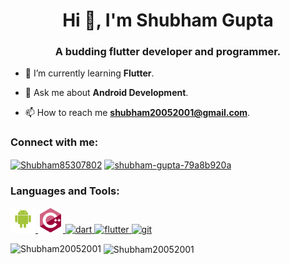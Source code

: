 <h1 align="center">Hi 👋, I'm Shubham Gupta</h1>
<h3 align="center">A budding flutter developer and programmer.</h3>

<!-- <p align="left"> <a href="https://twitter.com/ughpalak" target="blank"><img src="https://img.shields.io/twitter/follow/ughpalak?logo=twitter&style=for-the-badge" alt="ughpalak" /></a> </p> -->

- 🌱 I’m currently learning **Flutter**.

- 💬 Ask me about **Android Development**.

- 📫 How to reach me **shubham20052001@gmail.com**.

<h3 align="left">Connect with me:</h3>
<p align="left">
<a href="https://twitter.com/Shubham85307802" target="blank"><img align="center" src="https://raw.githubusercontent.com/rahuldkjain/github-profile-readme-generator/master/src/images/icons/Social/twitter.svg" alt="Shubham85307802" height="30" width="40" /></a>
<a href="https://www.linkedin.com/in/shubham-gupta-79a8b920a/" target="blank"><img align="center" src="https://raw.githubusercontent.com/rahuldkjain/github-profile-readme-generator/master/src/images/icons/Social/linked-in-alt.svg" alt="shubham-gupta-79a8b920a" height="30" width="40" /></a>
<!-- <a href="https://instagram.com/ughpalak" target="blank"><img align="center" src="https://raw.githubusercontent.com/rahuldkjain/github-profile-readme-generator/master/src/images/icons/Social/instagram.svg" alt="ughpalak" height="30" width="40" /></a>
<a href="https://www.leetcode.com/palak296" target="blank"><img align="center" src="https://raw.githubusercontent.com/rahuldkjain/github-profile-readme-generator/master/src/images/icons/Social/leet-code.svg" alt="palak296" height="30" width="40" /></a>
<a href="https://auth.geeksforgeeks.org/user/palak296" target="blank"><img align="center" src="https://raw.githubusercontent.com/rahuldkjain/github-profile-readme-generator/master/src/images/icons/Social/geeks-for-geeks.svg" alt="palak296" height="30" width="40" /></a>
</p> -->

<h3 align="left">Languages and Tools:</h3>
<p align="left"> <a href="https://developer.android.com" target="_blank"> <img src="https://raw.githubusercontent.com/devicons/devicon/master/icons/android/android-original-wordmark.svg" alt="android" width="40" height="40"/> </a> <a href="https://www.w3schools.com/cpp/" target="_blank"> <img src="https://raw.githubusercontent.com/devicons/devicon/master/icons/cplusplus/cplusplus-original.svg" alt="cplusplus" width="40" height="40"/> </a> <a href="https://dart.dev" target="_blank"> <img src="https://www.vectorlogo.zone/logos/dartlang/dartlang-icon.svg" alt="dart" width="40" height="40"/> </a> <a href="https://flutter.dev" target="_blank"> <img src="https://www.vectorlogo.zone/logos/flutterio/flutterio-icon.svg" alt="flutter" width="40" height="40"/> </a> <a href="https://git-scm.com/" target="_blank"> <img src="https://www.vectorlogo.zone/logos/git-scm/git-scm-icon.svg" alt="git" width="40" height="40"/> </a> </p>

<p><img align="left" src="https://github-readme-stats.vercel.app/api/top-langs?username=Shubham20052001&show_icons=true&locale=en&layout=compact5" alt="Shubham20052001" /></p>
<!--  -->
<p>&nbsp;<img align="center" src="https://github-readme-stats.vercel.app/api?username=Shubham20052001&&show_icons=true&title_color=ffffff&icon_color=bb2acf&text_color=daf7dc&bg_color=1515" alt="Shubham20052001" /></p>

<!-- <p><img align="center" src="https://github-readme-streak-stats.herokuapp.com/?user=palak296&" alt="palak296" /></p> -->
